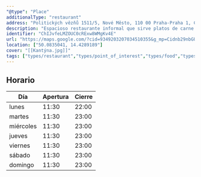```yaml
---
"@type": "Place"
additionalType: "restaurant"
address: "Politických vězňů 1511/5, Nové Město, 110 00 Praha-Praha 1, Chequia"
description: "Espacioso restaurante informal que sirve platos de carne de origen local, dulces, vino y cerveza artesanal."
identifier: "ChIJvfeLMZOUC0cRExw8WMgKv4E"
url: "https://maps.google.com/?cid=9349203207034510355&g_mp=Cidnb29nbGUubWFwcy5wbGFjZXMudjEuUGxhY2VzLlNlYXJjaFRleHQQABgEIAA"
location: ["50.0835041, 14.4289189"]
cover: "[[Kantýna.jpg]]"
tags: ["types/restaurant","types/point_of_interest","types/food","types/establishment"]
---
```


## Horario

| Día  | Apertura  | Cierre  |
|---|---|---|
| lunes | 11:30 | 22:00 |
| martes | 11:30 | 23:00 |
| miércoles | 11:30 | 23:00 |
| jueves | 11:30 | 23:00 |
| viernes | 11:30 | 23:00 |
| sábado | 11:30 | 23:00 |
| domingo | 11:30 | 23:00 |